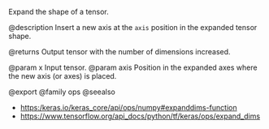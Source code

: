 Expand the shape of a tensor.

@description
Insert a new axis at the `axis` position in the expanded tensor shape.

@returns
    Output tensor with the number of dimensions increased.

@param x Input tensor.
@param axis Position in the expanded axes where the new axis
    (or axes) is placed.

@export
@family ops
@seealso
+ <https:/keras.io/keras_core/api/ops/numpy#expanddims-function>
+ <https://www.tensorflow.org/api_docs/python/tf/keras/ops/expand_dims>
